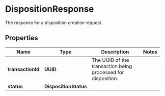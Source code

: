 

# DispositionResponse

The response for a disposition creation request.

## Properties

| Name | Type | Description | Notes |
|------------ | ------------- | ------------- | -------------|
|**transactionId** | **UUID** | The UUID of the transaction being processed for disposition. |  |
|**status** | **DispositionStatus** |  |  |



